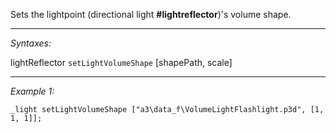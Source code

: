Sets the lightpoint (directional light **#lightreflector**)'s volume shape.


---
*Syntaxes:*

lightReflector `setLightVolumeShape` [shapePath, scale]

---
*Example 1:*

```sqf
_light setLightVolumeShape ["a3\data_f\VolumeLightFlashlight.p3d", [1, 1, 1]];
```